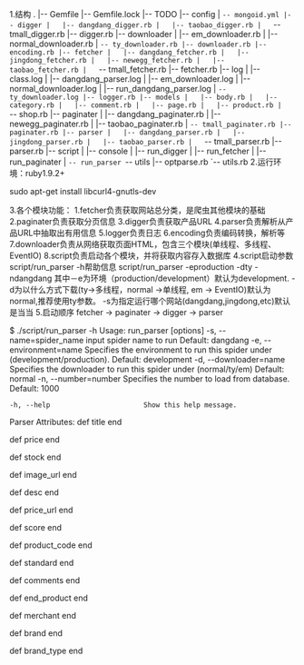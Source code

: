 1.结构
.
|-- Gemfile
|-- Gemfile.lock
|-- TODO
|-- config
|   `-- mongoid.yml
|-- digger
|   |-- dangdang_digger.rb
|   |-- taobao_digger.rb
|   `-- tmall_digger.rb
|-- digger.rb
|-- downloader
|   |-- em_downloader.rb
|   |-- normal_downloader.rb
|   `-- ty_downloader.rb
|-- downloader.rb
|-- encoding.rb
|-- fetcher
|   |-- dangdang_fetcher.rb
|   |-- jingdong_fetcher.rb
|   |-- newegg_fetcher.rb
|   |-- taobao_fetcher.rb
|   `-- tmall_fetcher.rb
|-- fetcher.rb
|-- log
|   |-- class.log
|   |-- dangdang_parser.log
|   |-- em_downloader.log
|   |-- normal_downloader.log
|   |-- run_dangdang_parser.log
|   `-- ty_downloader.log
|-- logger.rb
|-- models
|   |-- body.rb
|   |-- category.rb
|   |-- comment.rb
|   |-- page.rb
|   |-- product.rb
|   `-- shop.rb
|-- paginater
|   |-- dangdang_paginater.rb
|   |-- newegg_paginater.rb
|   |-- taobao_paginater.rb
|   `-- tmall_paginater.rb
|-- paginater.rb
|-- parser
|   |-- dangdang_parser.rb
|   |-- jingdong_parser.rb
|   |-- taobao_parser.rb
|   `-- tmall_parser.rb
|-- parser.rb
|-- script
|   |-- console
|   |-- run_digger
|   |-- run_fetcher
|   |-- run_paginater
|   `-- run_parser
`-- utils
    |-- optparse.rb
    `-- utils.rb
2.运行环境：ruby1.9.2+

  sudo apt-get install libcurl4-gnutls-dev

3.各个模块功能：
 1.fetcher负责获取网站总分类，是爬虫其他模块的基础
 2.paginater负责获取分页信息
 3.digger负责获取产品URL
 4.parser负责解析从产品URL中抽取出有用信息
 5.logger负责日志
 6.encoding负责编码转换，解析等
 7.downloader负责从网络获取页面HTML，包含三个模块(单线程、多线程、EventIO)
 8.script负责启动各个模块，并将获取内容存入数据库
4.script启动参数
 script/run_parser -h帮助信息
 script/run_parser -eproduction -dty -ndangdang
 其中－e为环境（production/development）默认为development.
 -d为以什么方式下载(ty->多线程，normal ->单线程, em -> EventIO)默认为normal,推荐使用ty参数。
 -s为指定运行哪个网站(dangdang,jingdong,etc)默认是当当
5.启动顺序
 fetcher -> paginater -> digger -> parser

$ ./script/run_parser -h
Usage: run_parser [options]
    -s, --name=spider_name           input spider name to run
                                     Default: dangdang
    -e, --environment=name           Specifies the environment to run this spider under (development/production).
                                     Default: development
    -d, --downloader=name            Specifies the downloader to run this spider under (normal/ty/em)
                                     Default: normal
    -n, --number=number              Specifies the number to load from database.
                                     Default: 1000

    -h, --help                       Show this help message.

  Parser Attributes:
def title
end

def price
end

def stock
end

def image_url
end

def desc
end

def price_url
end

def score
end

def product_code
end

def standard
end

def comments
end

def end_product
end

def merchant
end

def brand
end

def brand_type
end

